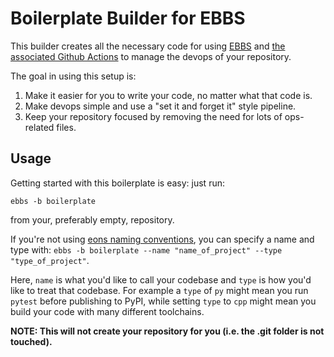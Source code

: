 # Boilerplate Builder for EBBS

This builder creates all the necessary code for using [EBBS](https://github.com/eons-dev/bin_ebbs) and [the associated Github Actions](https://github.com/eons-dev/part_ebbs-workflows) to manage the devops of your repository.

The goal in using this setup is:
1. Make it easier for you to write your code, no matter what that code is.
2. Make devops simple and use a "set it and forget it" style pipeline.
3. Keep your repository focused by removing the need for lots of ops-related files.

## Usage

Getting started with this boilerplate is easy: just run:
```
ebbs -b boilerplate
```
from your, preferably empty, repository.

If you're not using [eons naming conventions](https://eons.llc/convention/naming), you can specify a name and type with: `ebbs -b boilerplate --name "name_of_project" --type "type_of_project"`.

Here, `name` is what you'd like to call your codebase and `type` is how you'd like to treat that codebase. For example a `type` of `py` might mean you run `pytest` before publishing to PyPI, while setting `type` to `cpp` might mean you build your code with many different toolchains.

**NOTE: This will not create your repository for you (i.e. the .git folder is not touched).**